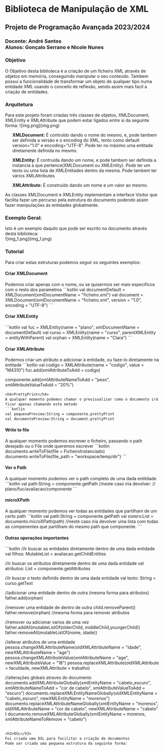 <h1>Biblioteca de Manipulação de XML</h1>
<h2>Projeto de Programação Avançada 2023/2024</h2>
<h3>Docente: André Santos<br>
Alunos: Gonçalo Serrano e Nicole Nunes</h3>

<h3>Objetivo</h3>
O Objetivo desta biblioteca é a criação de um ficheiro XML através de objetos em memória, conseguindo manipular o seu conteúdo.
Tambem possuí a funcionalidade de transformar um objeto de qualquer tipo numa entidade XML usando o conceito de reflexão, sendo assim mais facil a criação de entidades.

<h3>Arquitetura</h3>
Para este projeto foram criadas três classes de objetos, 
XMLDocument, XMLEntity e XMLAttribute que podem estar ligados entre si da seguinte forma:
![img.png](img.png)
<ul><b>XMLDocument:</b> É contruído dando o nome do mesmo, e, pode tambem ser definida a versão e o encoding do XML, tento como default version="1.0" e encoding="UTF-8". Pode ter no máximo uma entitade diretamente definida no mesmo.</ul>
<ul><b>XMLEntity:</b> É contruída dando um nome, e pode tambem ser definida a instancia a que pertence(XMLDocument ou XMLEntity). Pode ter um texto ou uma lista de XMLEntitades dentro da mesma. Pode tambem ter vários XMLAttributes</ul>
<ul><b>XMLAttribute:</b> É construído dando um nome e um valor ao mesmo.</ul>

As classes XMLDocument e XMLEntity implementam a interface Visitor que facilita fazer um percurso pela estrutura do documento podendo assim fazer manipulações às entidades globalmente.

<h3>Exemplo Geral:</h3>
Isto é um exemplo daquilo que pode ser escrito no documento através desta biblioteca:
<br>
![img_1.png](img_1.png)

<h3>Tutorial</h3>
Para criar estas estruturas podemos seguir os seguintes exemplos:
<h4>Criar XMLDocument</h4>
Podemos criar apenas com o nome, ou se quisermos ser mais especificos com o resto dos parametros
```kotlin
val documentDefault = XMLDocument(xmlDocumentName = "ficheiro.xml")
val document = XMLDocument(xmlDocumentName = "ficheiro.xml", version = "1.0", encoding = "UTF-8")
```
<h4>Criar XMLEntity</h4>
```kotlin
val fuc = XMLEntity(name = "plano", xmlDocumentName = documentDefault)
val curso = XMLEntity(name = "curso", parentXMLEntity = entityWithParent)
val orphan = XMLEntity(name = "Clara")
```
<h4>Criar XMLAttribute</h4>
Podemos criar um atributo e adicionar à entidade, ou faze-lo diretamente na entitade
```kotlin
val codigo = XMLAttribute(name = "codigo", value = "M4310")
fuc.add(xmlAttributeToAdd = codigo)

componente.add(xmlAttributeNameToAdd = "peso", xmlAttributeValueToAdd = "20%")
```
<h4>PrettyPrint</h4>
A qualquer momento podemos chamar o previsualizar como o documento irá ficar apenas chamando este metodo
```kotlin
val pequenaPreview:String = componente.prettyPrint
val documentoPreview:String = document.prettyPrint
```
<h4>Write to file</h4>
A qualquer momento podemos escrever o ficheiro, passando o path desejado ou o File onde queremos escrever
```kotlin
documento.writeToFile(file = FicheiroInstanciado)
documento.writeToFile(file_path = "workspace/temp/dir")
```
<h4>Ver o Path</h4>
A qualquer momento podemos ver o path completo de uma dada entitdade
```kotlin
val path:String = componente.getPath
//neste caso iria devolver:
// plano/fuc/avaliacao/componente
```

<h4>microXPath</h4>
A qualquer momento podemos ver todas as entidades que partilham de um certo path
```kotlin
val path:String = componente.getPath
val sisters:List<XMLEntity> = documento.microXPath(path)
//neste caso iria devolver uma lista com todas as compenentes que partilham do mesmo path que componente.
```

<h4>Outras operações importantes</h4>
```kotlin
//ir buscar as entidades diretamente dentro de uma dada entidade
val filhos: MutableList<XMLEntity> = avaliacao.getChildEntities

//ir buscar os atributos diretamente dentro de uma dada entidade
val atributos: List<XMLAttribute> = componente.getAttributes

//ir buscar o texto definido dentro de uma dada entidade
val texto: String = curso.getText

//adicionar uma entidade dentro de outra (mesma forma para atributos)
father.add(orphan)

//remover uma entidade de dentro de outra
child.removeParent()
father.remove(orphan) //mesma forma para remover atributos

//remover ou adicionar varios de uma vez
father.addAll(mutableListOf<XMLEntity>(olderChild, middleChild,youngerChild))
father.removeAll(mutableListOf<XMLAttribute>(nome, idade))

//alterar atributos de uma entidade
pessoa.changeXMLAttributeName(oldXMLAttributeName = "idade", newXMLAttributeName = "age")
pessoa.changeXMLAttributeValue(xmlAttributeName = "age", newXMLAttributeValue = "18")
pessoa.replaceXMLAttribute(oldXMLAttribute = faculdade, newXMLAttribute = trabalho)

//alterações globais atraves do documento
documento.addXMLAttributeGlobally(xmlEntityName = "cabelo_escuro", xmlAttributeNameToAdd = "cor de cabelo", xmlAttributeValueToAdd = "escuro")
documento.replaceXMLEntityNameGlobally(oldXMLEntityName = "cabelo_escuro", newXMLEntityName = "morenos")
documento.replaceXMLAttributeNameGlobally(xmlEntityName = "morenos", oldXMLAttributeName = "cor de cabelo", newXMLAttributeName = "cabelo" )
documento.removeXMLAttributeGlobally(xmlEntityName = morenos, xmlAttributeNameToRemove = "cabelo")
```

<h3>DSL</h3>
Foi criada uma DSL para facilitar a criação de documentos
Pode ser criado uma pequena estrutura da seguinte forma:















